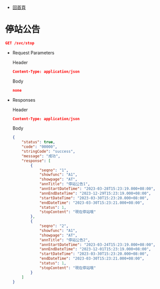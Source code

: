 - [回首頁](../ePlatformApiSepc.md) 


# 停站公告

```json
GET /svc/stop
```

- Request Parameters
    
    Header
    
    ```json
    Content-Type: application/json
    ```
    
    Body
    
    ```json
    none
    ```
    

- Responses
    
    Header
    
    ```json
    Content-Type: application/json
    ```
    
    Body
    
    ```json
    {
        "status": true,
        "code": "00000",
        "stringCode": "success",
        "message": "成功",
        "response": [
            {
                "seqno": "1",
                "showfunc": "A1",
                "showpage": "AT",
                "annTitle": "停站公告1",
                "annStartDateTime": "2023-03-28T15:23:19.000+08:00",
                "annEndDateTime": "2023-12-29T15:23:19.000+08:00",
                "startDateTime": "2023-03-30T15:23:20.000+08:00",
                "endDateTime": "2023-03-30T15:23:21.000+08:00",
                "status": 1,
                "stopContent": "現在停站哦"
            },
            {
                "seqno": "2",
                "showfunc": "A1",
                "showpage": "AT",
                "annTitle": "停站公告2",
                "annStartDateTime": "2023-03-24T15:23:19.000+08:00",
                "annEndDateTime": "2023-12-01T15:23:19.000+08:00",
                "startDateTime": "2023-03-30T15:23:20.000+08:00",
                "endDateTime": "2023-03-30T15:23:21.000+08:00",
                "status": 1,
                "stopContent": "現在停站哦"
            }
        ]
    }
    ```